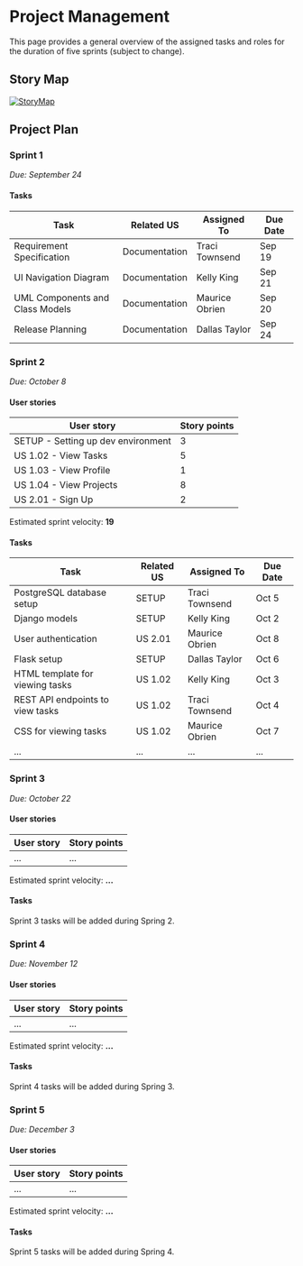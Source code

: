 # Project Management

This page provides a general overview of the assigned tasks and roles for the duration of five sprints (subject to change).

## Story Map
[![StoryMap](https://raw.githubusercontent.com/UAlberta-CMPUT401/example-documentation/master/docs/images/UserStoryMapDefinitions.png)](https://raw.githubusercontent.com/UAlberta-CMPUT401/example-documentation/master/docs/images/UserStoryMapDefinitions.png)

## Project Plan

### Sprint 1  

_Due: September 24_
#### Tasks

| **Task**                        | **Related US** | **Assigned To** | **Due Date** |
| ------------------------------- | -------------- | --------------- | ------------ |
| Requirement Specification       | Documentation  | Traci Townsend  | Sep 19       |
| UI Navigation Diagram           | Documentation  | Kelly King      | Sep 21       |
| UML Components and Class Models | Documentation  | Maurice Obrien  | Sep 20       |
| Release Planning                | Documentation  | Dallas Taylor   | Sep 24       |

### Sprint 2  

_Due: October 8_


#### User stories

| **User story**                     | **Story points** |
| ---------------------------------- | ---------------- |
| SETUP - Setting up dev environment | 3                |
| US 1.02 - View Tasks               | 5                |
| US 1.03 - View Profile             | 1                |
| US 1.04 - View Projects            | 8                |
| US 2.01 - Sign Up                  | 2                |

Estimated sprint velocity: **19**
#### Tasks

| **Task**                         | **Related US** | **Assigned To** | **Due Date** |
| -------------------------------- | -------------- | --------------- | ------------ |
| PostgreSQL database setup        | SETUP          | Traci Townsend  | Oct 5        |
| Django models                    | SETUP          | Kelly King      | Oct 2        |
| User authentication              | US 2.01        | Maurice Obrien  | Oct 8        |
| Flask setup                      | SETUP          | Dallas Taylor   | Oct 6        |
| HTML template for viewing tasks  | US 1.02        | Kelly King      | Oct 3        |
| REST API endpoints to view tasks | US 1.02        | Traci Townsend  | Oct 4        |
| CSS for viewing tasks            | US 1.02        | Maurice Obrien  | Oct 7        |
| ...                              | ...            | ...             | ...          |

### Sprint 3  

_Due: October 22_

#### User stories

| **User story** | **Story points** |
| -------------- | ---------------- |
| ...            | ...              |

Estimated sprint velocity: **...**

#### Tasks

Sprint 3 tasks will be added during Spring 2.

### Sprint 4  

_Due: November 12_

#### User stories

| **User story** | **Story points** |
| -------------- | ---------------- |
| ...            | ...              |

Estimated sprint velocity: **...**

#### Tasks

Sprint 4 tasks will be added during Spring 3.

### Sprint 5

_Due: December 3_

#### User stories

| **User story** | **Story points** |
| -------------- | ---------------- |
| ...            | ...              |

Estimated sprint velocity: **...**

#### Tasks

Sprint 5 tasks will be added during Spring 4.